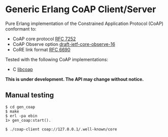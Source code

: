 # Generic Erlang CoAP Client/Server

Pure Erlang implementation of the Constrained Application Protocol (CoAP) conformant to:
 - CoAP core protocol [RFC 7252](https://tools.ietf.org/rfc/rfc7252.txt)
 - CoAP Observe option [draft-ietf-core-observe-16](https://tools.ietf.org/id/draft-ietf-core-observe-16.txt)
 - CoRE link format [RFC 6690](https://tools.ietf.org/rfc/rfc6690.txt)

Tested with the following CoAP implementations:
 - C [libcoap](https://www.libcoap.net/)

**This is under development. The API may change without notice.**

## Manual testing

    $ cd gen_coap
    $ make
    $ erl -pa ebin
    1> gen_coap:start().

    $ ./coap-client coap://127.0.0.1/.well-known/core
